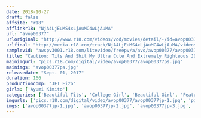 ```yaml
---
date: 2018-10-27
draft: false
affsite: "r18"
afflinkr18: "NjA4LjEuMS4xLjAuMC4wLjAuMA"
url: "avop00377"
urloriginal: "http://www.r18.com/videos/vod/movies/detail/-/id=avop00377"
urlfinal: "http://media.r18.com/track/NjA4LjEuMS4xLjAuMC4wLjAuMA/videos/vod/movies/detail/-/id=avop00377"
samplevid: "awspv3001.r18.com/litevideo/freepv/a/avo/avop00377/avop00377_dmb_w.mp4"
title: "Caution: Tits And Shit My Ultra Cute And Extremely Righteous JD Girlfriend Got Fucked By The Strongest DQN Bad Boy Mr. Takemaru Right In Front Of Me And Next The Craziest DQN Bad Boy Mr. Waniguchi Fucked Her Too, So I Got Caught Up With The 2 Top Charisma DQN Bad Boys In An Orgasmic Battle For My Girlfriend Ayumi Kimito"
mainimgurl: "pics.r18.com/digital/video/avop00377/avop00377ps.jpg"
mainimgs: "avop00377ps.jpg"
releasedate: "Sept. 01, 2017"
duration: 166
productioncomp: "JET Eizo"
girls: ['Ayumi Kimito']
categories: ['Beautiful Tits', 'College Girl', 'Beautiful Girl', 'Featured Actress', 'Cheating Wife', 'POV', 'Hi-Def', 'AV OPEN 2017 Young Girl Category']
imgurls: ['pics.r18.com/digital/video/avop00377/avop00377jp-1.jpg', 'pics.r18.com/digital/video/avop00377/avop00377jp-2.jpg', 'pics.r18.com/digital/video/avop00377/avop00377jp-3.jpg', 'pics.r18.com/digital/video/avop00377/avop00377jp-4.jpg', 'pics.r18.com/digital/video/avop00377/avop00377jp-5.jpg', 'pics.r18.com/digital/video/avop00377/avop00377jp-6.jpg', 'pics.r18.com/digital/video/avop00377/avop00377jp-7.jpg', 'pics.r18.com/digital/video/avop00377/avop00377jp-8.jpg', 'pics.r18.com/digital/video/avop00377/avop00377jp-9.jpg', 'pics.r18.com/digital/video/avop00377/avop00377jp-10.jpg', 'pics.r18.com/digital/video/avop00377/avop00377jp-11.jpg', 'pics.r18.com/digital/video/avop00377/avop00377jp-12.jpg', 'pics.r18.com/digital/video/avop00377/avop00377jp-13.jpg', 'pics.r18.com/digital/video/avop00377/avop00377jp-14.jpg', 'pics.r18.com/digital/video/avop00377/avop00377jp-15.jpg', 'pics.r18.com/digital/video/avop00377/avop00377jp-16.jpg', 'pics.r18.com/digital/video/avop00377/avop00377jp-17.jpg', 'pics.r18.com/digital/video/avop00377/avop00377jp-18.jpg', 'pics.r18.com/digital/video/avop00377/avop00377jp-19.jpg', 'pics.r18.com/digital/video/avop00377/avop00377jp-20.jpg']
imgs: ['avop00377jp-1.jpg', 'avop00377jp-2.jpg', 'avop00377jp-3.jpg', 'avop00377jp-4.jpg', 'avop00377jp-5.jpg', 'avop00377jp-6.jpg', 'avop00377jp-7.jpg', 'avop00377jp-8.jpg', 'avop00377jp-9.jpg', 'avop00377jp-10.jpg', 'avop00377jp-11.jpg', 'avop00377jp-12.jpg', 'avop00377jp-13.jpg', 'avop00377jp-14.jpg', 'avop00377jp-15.jpg', 'avop00377jp-16.jpg', 'avop00377jp-17.jpg', 'avop00377jp-18.jpg', 'avop00377jp-19.jpg', 'avop00377jp-20.jpg']
---
```

